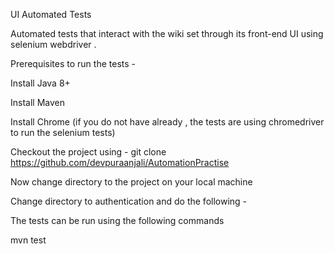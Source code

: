 UI Automated Tests

Automated tests that interact with the wiki set through its front-end UI using selenium webdriver . 

Prerequisites to run the tests -

Install Java 8+

Install Maven 

Install Chrome (if you do not have already , the tests are using chromedriver to run the selenium tests)

Checkout the project using  - git clone https://github.com/devpuraanjali/AutomationPractise

Now change directory to the project on your local machine

Change directory to authentication and do the following - 

The tests can be run using the following commands 

mvn test  

